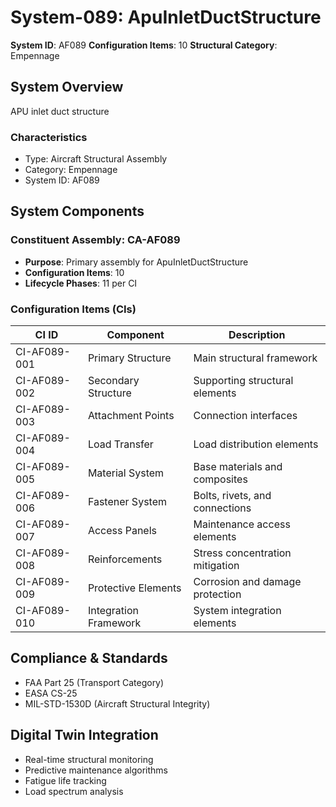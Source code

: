# System-089: ApuInletDuctStructure

**System ID**: AF089
**Configuration Items**: 10
**Structural Category**: Empennage

## System Overview

APU inlet duct structure

### Characteristics
- Type: Aircraft Structural Assembly
- Category: Empennage
- System ID: AF089

## System Components

### Constituent Assembly: CA-AF089
- **Purpose**: Primary assembly for ApuInletDuctStructure
- **Configuration Items**: 10
- **Lifecycle Phases**: 11 per CI

### Configuration Items (CIs)

| CI ID | Component | Description |
|-------|-----------|-------------|
| CI-AF089-001 | Primary Structure | Main structural framework |
| CI-AF089-002 | Secondary Structure | Supporting structural elements |
| CI-AF089-003 | Attachment Points | Connection interfaces |
| CI-AF089-004 | Load Transfer | Load distribution elements |
| CI-AF089-005 | Material System | Base materials and composites |
| CI-AF089-006 | Fastener System | Bolts, rivets, and connections |
| CI-AF089-007 | Access Panels | Maintenance access elements |
| CI-AF089-008 | Reinforcements | Stress concentration mitigation |
| CI-AF089-009 | Protective Elements | Corrosion and damage protection |
| CI-AF089-010 | Integration Framework | System integration elements |

## Compliance & Standards
- FAA Part 25 (Transport Category)
- EASA CS-25
- MIL-STD-1530D (Aircraft Structural Integrity)

## Digital Twin Integration
- Real-time structural monitoring
- Predictive maintenance algorithms
- Fatigue life tracking
- Load spectrum analysis
